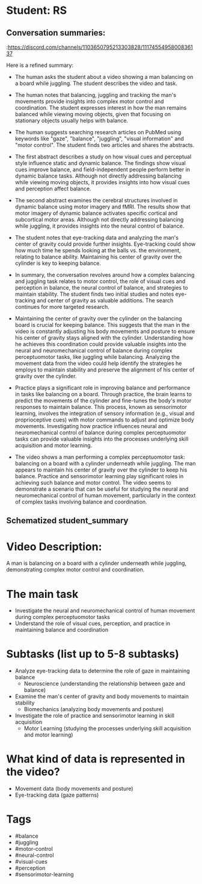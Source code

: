# Student: RS

## Conversation summaries:

:https://discord.com/channels/1103650795213303828/1117455495800836137

 Here is a refined summary:

- The human asks the student about a video showing a man balancing on a board while juggling. The student describes the video and task.  

- The human notes that balancing, juggling and tracking the man's movements provide insights into complex motor control and coordination. The student expresses interest in how the man remains balanced while viewing moving objects, given that focusing on stationary objects usually helps with balance.  

- The human suggests searching research articles on PubMed using keywords like "gaze", "balance", "juggling", "visual information" and "motor control". The student finds two articles and shares the abstracts.

- The first abstract describes a study on how visual cues and perceptual style influence static and dynamic balance. The findings show visual cues improve balance, and field-independent people perform better in dynamic balance tasks. Although not directly addressing balancing while viewing moving objects, it provides insights into how visual cues and perception affect balance.

- The second abstract examines the cerebral structures involved in dynamic balance using motor imagery and fMRI. The results show that motor imagery of dynamic balance activates specific cortical and subcortical motor areas. Although not directly addressing balancing while juggling, it provides insights into the neural control of balance.  

- The student notes that eye-tracking data and analyzing the man's center of gravity could provide further insights. Eye-tracking could show how much time he spends looking at the balls vs. the environment, relating to balance ability. Maintaining his center of gravity over the cylinder is key to keeping balance.  

- In summary, the conversation revolves around how a complex balancing and juggling task relates to motor control, the role of visual cues and perception in balance, the neural control of balance, and strategies to maintain stability. The student finds two initial studies and notes eye-tracking and center of gravity as valuable additions. The search continues for more targeted research.

- Maintaining the center of gravity over the cylinder on the balancing board is crucial for keeping balance. This suggests that the man in the video is constantly adjusting his body movements and posture to ensure his center of gravity stays aligned with the cylinder. Understanding how he achieves this coordination could provide valuable insights into the neural and neuromechanical control of balance during complex perceptuomotor tasks, like juggling while balancing. Analyzing the movement data from the video could help identify the strategies he employs to maintain stability and preserve the alignment of his center of gravity over the cylinder.  

- Practice plays a significant role in improving balance and performance in tasks like balancing on a board. Through practice, the brain learns to predict the movements of the cylinder and fine-tunes the body's motor responses to maintain balance. This process, known as sensorimotor learning, involves the integration of sensory information (e.g., visual and proprioceptive cues) with motor commands to adjust and optimize body movements. Investigating how practice influences neural and neuromechanical control of balance during complex perceptuomotor tasks can provide valuable insights into the processes underlying skill acquisition and motor learning.

- The video shows a man performing a complex perceptuomotor task: balancing on a board with a cylinder underneath while juggling. The man appears to maintain his center of gravity over the cylinder to keep his balance. Practice and sensorimotor learning play significant roles in achieving such balance and motor control. The video seems to demonstrate a scenario that can be useful for studying the neural and neuromechanical control of human movement, particularly in the context of complex tasks involving balance and coordination.



## Schematized student_summary

# Video Description: 
A man is balancing on a board with a cylinder underneath while juggling, demonstrating complex motor control and coordination.

# The main task
 - Investigate the neural and neuromechanical control of human movement during complex perceptuomotor tasks
 - Understand the role of visual cues, perception, and practice in maintaining balance and coordination

# Subtasks (list up to 5-8 subtasks)
 - Analyze eye-tracking data to determine the role of gaze in maintaining balance
    - Neuroscience (understanding the relationship between gaze and balance)
 - Examine the man's center of gravity and body movements to maintain stability
    - Biomechanics (analyzing body movements and posture)
 - Investigate the role of practice and sensorimotor learning in skill acquisition
    - Motor Learning (studying the processes underlying skill acquisition and motor learning)

# What kind of data is represented in the video?
- Movement data (body movements and posture)
- Eye-tracking data (gaze patterns)

# Tags
- #balance
- #juggling
- #motor-control
- #neural-control
- #visual-cues
- #perception
- #sensorimotor-learning


